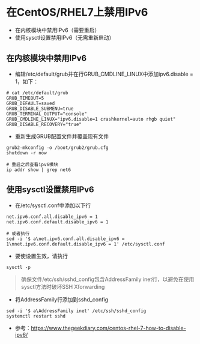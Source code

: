 # 在CentOS/RHEL7上禁用IPv6

- 在内核模块中禁用IPv6（需要重启）
- 使用sysctl设置禁用IPv6（无需重新启动）

## 在内核模块中禁用IPv6

- 编辑/etc/default/grub并在行GRUB_CMDLINE_LINUX中添加ipv6.disable = 1，如下：

```
# cat /etc/default/grub
GRUB_TIMEOUT=5
GRUB_DEFAULT=saved
GRUB_DISABLE_SUBMENU=true
GRUB_TERMINAL_OUTPUT="console"
GRUB_CMDLINE_LINUX="ipv6.disable=1 crashkernel=auto rhgb quiet"
GRUB_DISABLE_RECOVERY="true"
```

- 重新生成GRUB配置文件并覆盖现有文件

```
grub2-mkconfig -o /boot/grub2/grub.cfg 
shutdown -r now

# 重启之后查看ipv6模块
ip addr show | grep net6
```

## 使用sysctl设置禁用IPv6

- 在/etc/sysctl.conf中添加以下行

```
net.ipv6.conf.all.disable_ipv6 = 1
net.ipv6.conf.default.disable_ipv6 = 1

# 或者执行
sed -i '$ a\net.ipv6.conf.all.disable_ipv6 = 1\nnet.ipv6.conf.default.disable_ipv6 = 1' /etc/sysctl.conf
```

- 要使设置生效，请执行

```
sysctl -p
```

> 确保文件/etc/ssh/sshd_config包含AddressFamily inet行，以避免在使用sysctl方法时破坏SSH Xforwarding

- 将AddressFamily行添加到sshd_config

```
sed -i '$ a\AddressFamily inet' /etc/ssh/sshd_config
systemctl restart sshd
```

- 参考：https://www.thegeekdiary.com/centos-rhel-7-how-to-disable-ipv6/